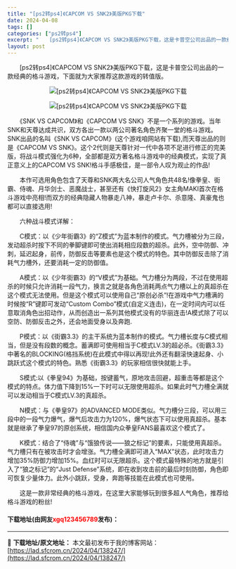 ```yaml
---
title: "[ps2转ps4]《CAPCOM VS SNK2》美版PKG下载"
date: 2024-04-08
tags: []
categories: ["ps2转ps4"]
excerpt: "　　[ps2转ps4]《CAPCOM VS SNK2》美版PKG下载，这是卡普空公司出品的一款经典的格斗游戏，下面就为大家推荐这款游戏的转值版。 　　《SNK VS CAPCOM》和《CAPCOM VS SNK》不是一个系列的游戏。当年SNK和天尊达成共识，双方各出一款以两公司著名角色齐聚一堂的格斗&hellip;"
layout: post
---
```


 <p>　　[ps2转ps4]《CAPCOM VS SNK2》美版PKG下载，这是卡普空公司出品的一款经典的格斗游戏，下面就为大家推荐这款游戏的转值版。</p> <p align="center"><img align="" border="0" src="https://lad.sfcrom.cn/wp-content/uploads/2024/04/20240408_6613f754e4275.webp" alt="[ps2转ps4]《CAPCOM VS SNK2》美版PKG下载" /></p> <p align="center"><img align="" border="0" src="https://lad.sfcrom.cn/wp-content/uploads/2024/04/20240408_6613f75556773.webp" alt="[ps2转ps4]《CAPCOM VS SNK2》美版PKG下载" /></p> <p>　　《SNK VS CAPCOM》和《CAPCOM VS SNK》不是一个系列的游戏。当年SNK和天尊达成共识，双方各出一款以两公司著名角色齐聚一堂的格斗游戏。SNK出品的名叫《SNK VS CAPCOM》(这个游戏咱网站有下载),而天尊出品的则是《CAPCOM VS SNK》。这个2代则是天尊针对一代中各项不足进行修正的完美版，将战斗模式强化为6种，全部都是双方著名格斗游戏中的经典模式，实现了真正意义上的CAPCOM VS SNK!格斗手感极佳，是一部令人叹为观止的作品!</p> <p>　　本作可选用角色包含了天尊和SNK两大名公司人气角色共48名!像拳皇、街霸、侍魂、月华剑士、恶魔战士，甚至还有《快打旋风2》女主角MAKI首次在格斗游戏中亮相!而双方的经典隐藏人物暴走八神，暴走卢卡尔、杀意隆、真豪鬼也都可以直接选用!</p> <p>　　六种战斗模式详解：</p> <p>　　C模式：以《少年街霸3》的&ldquo;Z模式&rdquo;为蓝本制作的模式。气力槽被分为三段，发动超杀时按下不同的拳脚键即可使出消耗相应段数的超杀。此外，空中防御、冲刺，延迟起身，前传，防御反击等要素也是这个模式的特色。其中防御反击除了消耗气力槽外，还要消耗一定的防御值。</p> <p>　　A模式：以《少年街霸3》的&ldquo;V模式&rdquo;为基础。气力槽分为两段，不过在使用超杀的时候只允许消耗一段气力，换言之就是各角色消耗两点气力槽以上的真超杀在这个模式无法使用。但是这个模式可以使用自己&ldquo;原创必杀&rdquo;!在游戏中气力槽满的时候按&ldquo;R&rdquo;键即可发动&ldquo;Custom Combo&rdquo;模式(自定义连击)，在一定时间内可以任意取消角色出招动作，从而创造出一系列其他模式没有的华丽连击!A模式除了可以空防、防御反击之外，还会地面受身以及奔跑.</p> <p>　　P模式：以《街霸3.3》的主干系统为蓝本制作的模式。气力槽长度与C模式相当，但是没有段数的概念。蓄满即可使用相当于C模式LV.3的超必杀。《街霸3.3》中著名的BLOCKING(格挡系统)在此模式中得以再现!此外还有翻滚快速起身、小跳跃式这个模式的特色。熟悉《街霸3.3》的玩家相信很快就能上手。</p> <p>　　S模式:以《拳皇94》为基础，按键蓄气，原地攻击回避，超重击等都是这个模式的特点。体力值下降到15%一下时可以无限使用超杀。如果此时气力槽全满就可以发动相当于C模式LV.3的真超杀。</p> <p>　　N模式：与《拳皇97》的ADVANCED MODE类似。气力槽分三段，可以用三段中的一段气力爆气，爆气后攻击力为120%，爆气状态下可以使用真超杀。基本就是继承了拳皇97的原创系统，相信国内众拳皇FANS最喜欢这个模式了。</p> <p>　　K模式：结合了&ldquo;侍魂&rdquo;与&ldquo;饿狼传说&mdash;&mdash;狼之标记&rdquo;的要素，只能使用真超杀。气力槽只有在被攻击时才会增涨。气力槽全满即可进入&ldquo;MAX&rdquo;状态，此时攻击力增加35%防御力增加15%。血红时可以无限超杀。这个模式最特殊的地方就是引入了&ldquo;狼之标记&rdquo;的&ldquo;Just Defense&rdquo;系统，即在收到攻击前的最后时刻防御，角色即可恢复少量体力。此外小跳跃，受身，奔跑等技能在此模式也可使用。</p> <p>　　这是一款非常经典的格斗游戏，在这里大家能够玩到很多超人气角色，推荐给格斗游戏的粉丝!</p> <p><h4>下载地址(由网友<font color="red">xgq123456789</font>发布)：</h4></p> 

---
📖 **下载地址/原文地址：** 本文最初发布于我的博客网站：[https://lad.sfcrom.cn/2024/04/138247/](https://lad.sfcrom.cn/2024/04/138247/)
